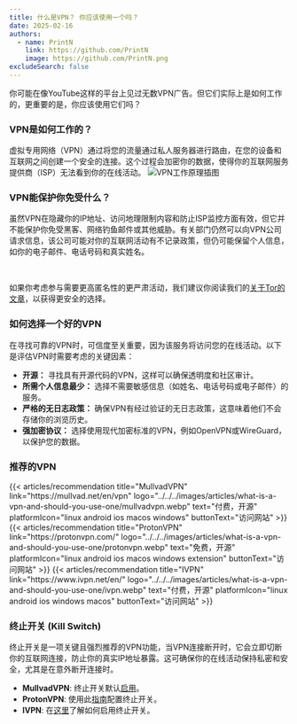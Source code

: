 ```yaml
---
title: 什么是VPN？ 你应该使用一个吗？
date: 2025-02-16
authors:
  - name: PrintN
    link: https://github.com/PrintN
    image: https://github.com/PrintN.png
excludeSearch: false
---
```

你可能在像YouTube这样的平台上见过无数VPN广告。但它们实际上是如何工作的，更重要的是，你应该使用它们吗？

### VPN是如何工作的？
虚拟专用网络（VPN）通过将您的流量通过私人服务器进行路由，在您的设备和互联网之间创建一个安全的连接。这个过程会加密你的数据，使得你的互联网服务提供商（ISP）无法看到你的在线活动。
![VPN工作原理插图](../../../images/articles/what-is-a-vpn-and-should-you-use-one/how-does-a-vpn-work.webp)

### VPN能保护你免受什么？
虽然VPN在隐藏你的IP地址、访问地理限制内容和防止ISP监控方面有效，但它并不能保护你免受黑客、网络钓鱼邮件或其他威胁。有关部门仍然可以向VPN公司请求信息，该公司可能对你的互联网活动有不记录政策，但仍可能保留个人信息，如你的电子邮件、电话号码和真实姓名。

<br>

如果你考虑参与需要更高匿名性的更严肃活动，我们建议你阅读我们的[关于Tor的文章](/zh-cn/articles/navigating-the-web-anonymously-a-guide-to-tor-basics)，以获得更安全的选择。

### 如何选择一个好的VPN
在寻找可靠的VPN时，可信度至关重要，因为该服务将访问您的在线活动。以下是评估VPN时需要考虑的关键因素：
- **开源：** 寻找具有开源代码的VPN，这样可以确保透明度和社区审计。
- **所需个人信息最少：** 选择不需要敏感信息（如姓名、电话号码或电子邮件）的服务。
- **严格的无日志政策：** 确保VPN有经过验证的无日志政策，这意味着他们不会存储你的浏览历史。
- **强加密协议：** 选择使用现代加密标准的VPN，例如OpenVPN或WireGuard，以保护您的数据。

### 推荐的VPN
<div class="recommendations">
  <div class="grid">
    {{< articles/recommendation title="MullvadVPN" link="https://mullvad.net/en/vpn" logo="../../../images/articles/what-is-a-vpn-and-should-you-use-one/mullvadvpn.webp" text="付费，开源" platformIcon="linux android ios macos windows" buttonText="访问网站" >}}
    {{< articles/recommendation title="ProtonVPN" link="https://protonvpn.com/" logo="../../../images/articles/what-is-a-vpn-and-should-you-use-one/protonvpn.webp" text="免费，开源" platformIcon="linux android ios macos windows extension" buttonText="访问网站" >}}
    {{< articles/recommendation title="IVPN" link="https://www.ivpn.net/en/" logo="../../../images/articles/what-is-a-vpn-and-should-you-use-one/ivpn.webp" text="付费，开源" platformIcon="linux android ios windows macos" buttonText="访问网站" >}}
  </div>
</div>

### 终止开关 (Kill Switch)
终止开关是一项关键且强烈推荐的VPN功能，当VPN连接断开时，它会立即切断你的互联网连接，防止你的真实IP地址暴露。这可确保你的在线活动保持私密和安全，尤其是在意外断开连接时。

- **MullvadVPN**: 终止开关默认[启用](https://mullvad.net/en/help/search?q=kill+switch#67)。
- **ProtonVPN**: 使用此[指南](https://protonvpn.com/support/what-is-kill-switch)配置终止开关。
- **IVPN**: 在[这里](https://www.ivpn.net/knowledgebase/general/do-you-offer-a-kill-switch-or-vpn-firewall/)了解如何启用终止开关。